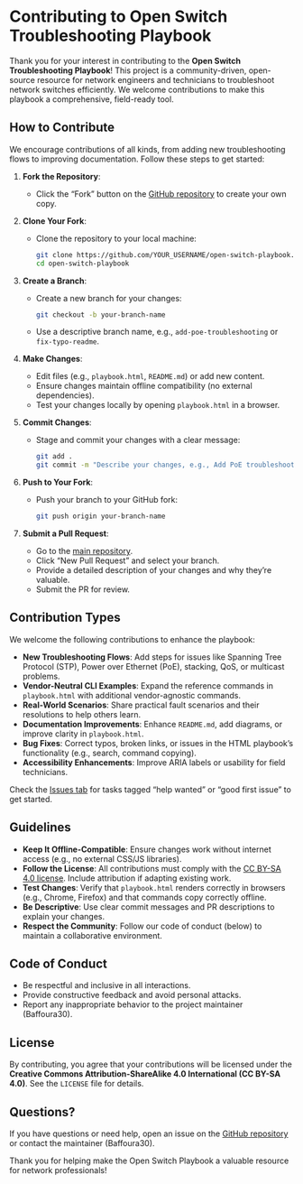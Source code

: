 # Contributing to Open Switch Troubleshooting Playbook

Thank you for your interest in contributing to the **Open Switch Troubleshooting Playbook**! This project is a community-driven, open-source resource for network engineers and technicians to troubleshoot network switches efficiently. We welcome contributions to make this playbook a comprehensive, field-ready tool.

## How to Contribute

We encourage contributions of all kinds, from adding new troubleshooting flows to improving documentation. Follow these steps to get started:

1. **Fork the Repository**:
   - Click the “Fork” button on the [GitHub repository](https://github.com/Baffoura30/open-switch-playbook) to create your own copy.

2. **Clone Your Fork**:
   - Clone the repository to your local machine:
     ```bash
     git clone https://github.com/YOUR_USERNAME/open-switch-playbook.git
     cd open-switch-playbook
     ```

3. **Create a Branch**:
   - Create a new branch for your changes:
     ```bash
     git checkout -b your-branch-name
     ```
   - Use a descriptive branch name, e.g., `add-poe-troubleshooting` or `fix-typo-readme`.

4. **Make Changes**:
   - Edit files (e.g., `playbook.html`, `README.md`) or add new content.
   - Ensure changes maintain offline compatibility (no external dependencies).
   - Test your changes locally by opening `playbook.html` in a browser.

5. **Commit Changes**:
   - Stage and commit your changes with a clear message:
     ```bash
     git add .
     git commit -m "Describe your changes, e.g., Add PoE troubleshooting steps"
     ```

6. **Push to Your Fork**:
   - Push your branch to your GitHub fork:
     ```bash
     git push origin your-branch-name
     ```

7. **Submit a Pull Request**:
   - Go to the [main repository](https://github.com/Baffoura30/open-switch-playbook).
   - Click “New Pull Request” and select your branch.
   - Provide a detailed description of your changes and why they’re valuable.
   - Submit the PR for review.

## Contribution Types

We welcome the following contributions to enhance the playbook:
- **New Troubleshooting Flows**: Add steps for issues like Spanning Tree Protocol (STP), Power over Ethernet (PoE), stacking, QoS, or multicast problems.
- **Vendor-Neutral CLI Examples**: Expand the reference commands in `playbook.html` with additional vendor-agnostic commands.
- **Real-World Scenarios**: Share practical fault scenarios and their resolutions to help others learn.
- **Documentation Improvements**: Enhance `README.md`, add diagrams, or improve clarity in `playbook.html`.
- **Bug Fixes**: Correct typos, broken links, or issues in the HTML playbook’s functionality (e.g., search, command copying).
- **Accessibility Enhancements**: Improve ARIA labels or usability for field technicians.

Check the [Issues tab](https://github.com/Baffoura30/open-switch-playbook/issues) for tasks tagged “help wanted” or “good first issue” to get started.

## Guidelines
- **Keep It Offline-Compatible**: Ensure changes work without internet access (e.g., no external CSS/JS libraries).
- **Follow the License**: All contributions must comply with the [CC BY-SA 4.0 license](https://creativecommons.org/licenses/by-sa/4.0/). Include attribution if adapting existing work.
- **Test Changes**: Verify that `playbook.html` renders correctly in browsers (e.g., Chrome, Firefox) and that commands copy correctly offline.
- **Be Descriptive**: Use clear commit messages and PR descriptions to explain your changes.
- **Respect the Community**: Follow our code of conduct (below) to maintain a collaborative environment.

## Code of Conduct
- Be respectful and inclusive in all interactions.
- Provide constructive feedback and avoid personal attacks.
- Report any inappropriate behavior to the project maintainer (Baffoura30).

## License
By contributing, you agree that your contributions will be licensed under the **Creative Commons Attribution-ShareAlike 4.0 International (CC BY-SA 4.0)**. See the `LICENSE` file for details.

## Questions?
If you have questions or need help, open an issue on the [GitHub repository](https://github.com/Baffoura30/open-switch-playbook/issues) or contact the maintainer (Baffoura30).

Thank you for helping make the Open Switch Playbook a valuable resource for network professionals!
